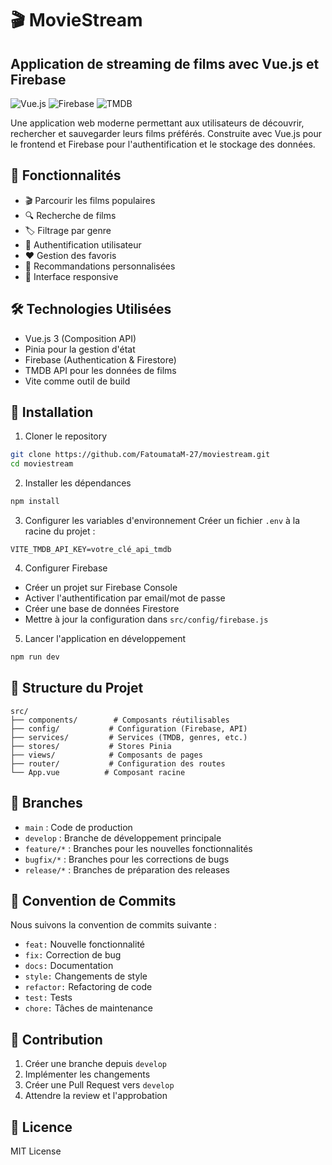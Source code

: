# 🎬 MovieStream

## Application de streaming de films avec Vue.js et Firebase

![Vue.js](https://img.shields.io/badge/Vue.js-35495E?style=for-the-badge&logo=vuedotjs&logoColor=4FC08D)
![Firebase](https://img.shields.io/badge/firebase-ffca28?style=for-the-badge&logo=firebase&logoColor=black)
![TMDB](https://img.shields.io/badge/TMDB-01B4E4?style=for-the-badge&logo=themoviedatabase&logoColor=white)

Une application web moderne permettant aux utilisateurs de découvrir, rechercher et sauvegarder leurs films préférés. Construite avec Vue.js pour le frontend et Firebase pour l'authentification et le stockage des données.

## 🌟 Fonctionnalités

- 🎬 Parcourir les films populaires
- 🔍 Recherche de films
- 🏷️ Filtrage par genre
- 👤 Authentification utilisateur
- ❤️ Gestion des favoris
- 🎯 Recommandations personnalisées
- 📱 Interface responsive

## 🛠️ Technologies Utilisées

- Vue.js 3 (Composition API)
- Pinia pour la gestion d'état
- Firebase (Authentication & Firestore)
- TMDB API pour les données de films
- Vite comme outil de build

## 🚀 Installation

1. Cloner le repository
```bash
git clone https://github.com/FatoumataM-27/moviestream.git
cd moviestream
```

2. Installer les dépendances
```bash
npm install
```

3. Configurer les variables d'environnement
Créer un fichier `.env` à la racine du projet :
```env
VITE_TMDB_API_KEY=votre_clé_api_tmdb
```

4. Configurer Firebase
- Créer un projet sur Firebase Console
- Activer l'authentification par email/mot de passe
- Créer une base de données Firestore
- Mettre à jour la configuration dans `src/config/firebase.js`

5. Lancer l'application en développement
```bash
npm run dev
```

## 📁 Structure du Projet

```
src/
├── components/        # Composants réutilisables
├── config/           # Configuration (Firebase, API)
├── services/         # Services (TMDB, genres, etc.)
├── stores/           # Stores Pinia
├── views/            # Composants de pages
├── router/           # Configuration des routes
└── App.vue          # Composant racine
```

## 🌿 Branches

- `main` : Code de production
- `develop` : Branche de développement principale
- `feature/*` : Branches pour les nouvelles fonctionnalités
- `bugfix/*` : Branches pour les corrections de bugs
- `release/*` : Branches de préparation des releases

## 📝 Convention de Commits

Nous suivons la convention de commits suivante :
- `feat:` Nouvelle fonctionnalité
- `fix:` Correction de bug
- `docs:` Documentation
- `style:` Changements de style
- `refactor:` Refactoring de code
- `test:` Tests
- `chore:` Tâches de maintenance

## 👥 Contribution

1. Créer une branche depuis `develop`
2. Implémenter les changements
3. Créer une Pull Request vers `develop`
4. Attendre la review et l'approbation

## 📄 Licence

MIT License

